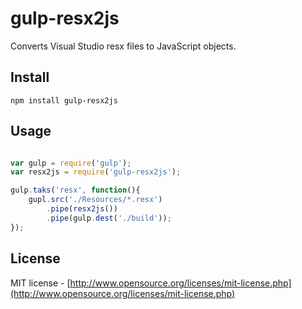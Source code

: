 gulp-resx2js
============

Converts Visual Studio resx files to JavaScript objects.

## Install

```
npm install gulp-resx2js
```

## Usage

```javascript

var gulp = require('gulp');
var resx2js = require('gulp-resx2js');

gulp.taks('resx', function(){
	gupl.src('./Resources/*.resx')
		.pipe(resx2js())
		.pipe(gulp.dest('./build'));
});

```

## License

MIT license - [http://www.opensource.org/licenses/mit-license.php](http://www.opensource.org/licenses/mit-license.php)
